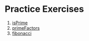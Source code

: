 # Practice Exercises

1. [isPrime](./answers/isPrime.js)
2. [primeFactors](./answers/primeFactors.js)
3. [fibonacci](./answers/fibonacci.js)